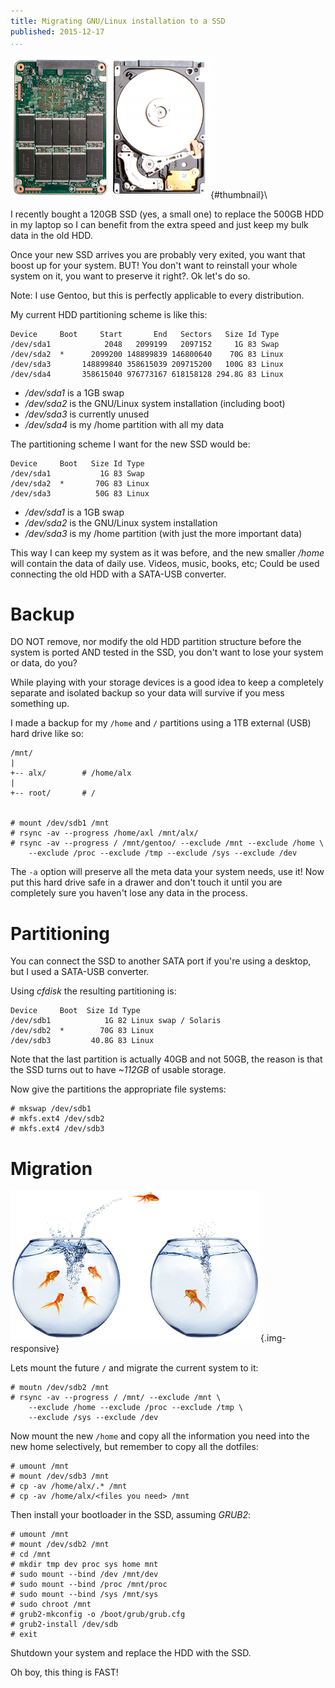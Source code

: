 ```yaml
---
title: Migrating GNU/Linux installation to a SSD
published: 2015-12-17
...
```


![](/img/ssd/thumbnail.png){#thumbnail}\

I recently bought a 120GB SSD (yes, a small one) to replace the 500GB HDD in my
laptop so I can benefit from the extra speed and just keep my bulk data in the
old HDD.

Once your new SSD arrives you are probably very exited, you want that boost up
for your system. BUT! You don't want to reinstall your whole system on it, you
want to preserve it right?. Ok let's do so.

<!--more-->

Note: I use Gentoo, but this is perfectly applicable to every distribution.

My current HDD partitioning scheme is like this:

```
Device     Boot     Start       End   Sectors   Size Id Type
/dev/sda1            2048   2099199   2097152     1G 83 Swap
/dev/sda2  *      2099200 148899839 146800640    70G 83 Linux
/dev/sda3       148899840 358615039 209715200   100G 83 Linux
/dev/sda4       358615040 976773167 618158128 294.8G 83 Linux
```

* */dev/sda1* is a 1GB swap
* */dev/sda2* is the GNU/Linux system installation (including boot)
* */dev/sda3* is currently unused
* */dev/sda4* is my /home partition with all my data

The partitioning scheme I want for the new SSD would be:

```
Device     Boot   Size Id Type
/dev/sda1           1G 83 Swap
/dev/sda2  *       70G 83 Linux
/dev/sda3          50G 83 Linux
```

* */dev/sda1* is a 1GB swap
* */dev/sda2* is the GNU/Linux system installation
* */dev/sda3* is my /home partition (with just the more important data)


This way I can keep my system as it was before, and the new smaller */home* will
contain the data of daily use. Videos, music, books, etc; Could be used
connecting the old HDD with a SATA-USB converter.

# Backup

DO NOT remove, nor modify the old HDD partition structure before the system is
ported AND tested in the SSD, you don't want to lose your system or data, do
you?

While playing with your storage devices is a good idea to keep a completely
separate and isolated backup so your data will survive if you mess something up.

I made a backup for my `/home` and `/` partitions using a 1TB external (USB)
hard drive like so:

```
/mnt/
|
+-- alx/        # /home/alx
|
+-- root/       # /


# mount /dev/sdb1 /mnt
# rsync -av --progress /home/axl /mnt/alx/
# rsync -av --progress / /mnt/gentoo/ --exclude /mnt --exclude /home \
    --exclude /proc --exclude /tmp --exclude /sys --exclude /dev
```


The `-a` option will preserve all the meta data your system needs, use it! Now
put this hard drive safe in a drawer and don't touch it until you are completely
sure you haven't lose any data in the process.


# Partitioning

You can connect the SSD to another SATA port if you're using a desktop, but I
used a SATA-USB converter.

Using *cfdisk* the resulting partitioning is:

```
Device     Boot  Size Id Type
/dev/sdb1            1G 82 Linux swap / Solaris
/dev/sdb2  *        70G 83 Linux
/dev/sdb3         40.8G 83 Linux
```


Note that the last partition is actually 40GB and not 50GB, the reason is that
the SSD turns out to have *~112GB* of usable storage.

Now give the partitions the appropriate file systems:

```
# mkswap /dev/sdb1
# mkfs.ext4 /dev/sdb2
# mkfs.ext4 /dev/sdb3
```


# Migration

![](/img/ssd/shot.png){.img-responsive}

Lets mount the future `/` and migrate the current system to it:

```
# moutn /dev/sdb2 /mnt
# rsync -av --progress / /mnt/ --exclude /mnt \
    --exclude /home --exclude /proc --exclude /tmp \
    --exclude /sys --exclude /dev
```


Now mount the new `/home` and copy all the information you need into the
new home selectively, but remember to copy all the dotfiles:

```
# umount /mnt
# mount /dev/sdb3 /mnt
# cp -av /home/alx/.* /mnt
# cp -av /home/alx/<files you need> /mnt
```


Then install your bootloader in the SSD, assuming *GRUB2*:

```
# umount /mnt
# mount /dev/sdb2 /mnt
# cd /mnt
# mkdir tmp dev proc sys home mnt
# sudo mount --bind /dev /mnt/dev
# sudo mount --bind /proc /mnt/proc
# sudo mount --bind /sys /mnt/sys
# sudo chroot /mnt
# grub2-mkconfig -o /boot/grub/grub.cfg
# grub2-install /dev/sdb
# exit
```


Shutdown your system and replace the HDD with the SSD.

Oh boy, this thing is FAST!

